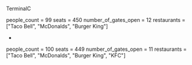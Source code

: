 TerminalC

people_count = 99
seats = 450
number_of_gates_open = 12
restaurants = ["Taco Bell", "McDonalds", "Burger King"]

   *

people_count = 100
seats = 449
number_of_gates_open = 11
restaurants = ["Taco Bell", "McDonalds", "Burger King", "KFC"]




#

